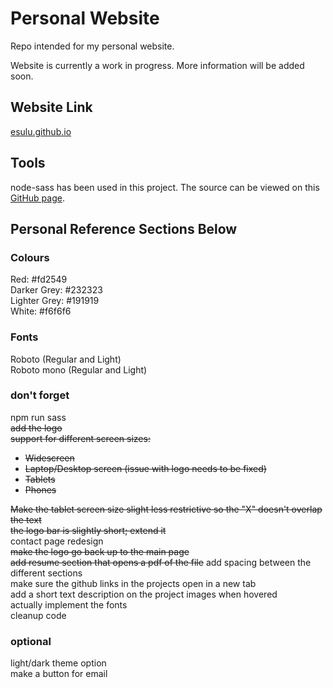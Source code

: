# Personal Website
Repo intended for my personal website.

Website is currently a work in progress. More information will be added soon.

## Website Link
[esulu.github.io](https://esulu.github.io/dist/index.html)

## Tools
node-sass has been used in this project. The source can be viewed on this [GitHub page](https://github.com/sass/node-sass).

## Personal Reference Sections Below

### Colours
Red: #fd2549  
Darker Grey: #232323  
Lighter Grey: #191919  
White: #f6f6f6  

### Fonts
Roboto (Regular and Light)  
Roboto mono (Regular and Light)  

### don't forget
npm run sass  
~~add the logo~~  
~~support for different screen sizes:~~  
- ~~Widescreen~~
- ~~Laptop/Desktop screen (issue with logo needs to be fixed)~~
- ~~Tablets~~
- ~~Phones~~  

~~Make the tablet screen size slight less restrictive so the "X" doesn't overlap the text~~  
~~the logo bar is slightly short; extend it~~    
contact page redesign  
~~make the logo go back up to the main page~~  
~~add resume section that opens a pdf of the file~~ 
add spacing between the different sections  
make sure the github links in the projects open in a new tab  
add a short text description on the project images when hovered  
actually implement the fonts  
cleanup code  

### optional
light/dark theme option  
make a button for email  
